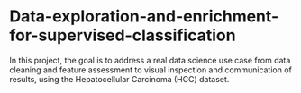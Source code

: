 # Data-exploration-and-enrichment-for-supervised-classification
In this project, the goal is to address a real data science use case from data cleaning and feature assessment to visual inspection and communication of results, using the Hepatocellular Carcinoma (HCC) dataset.
